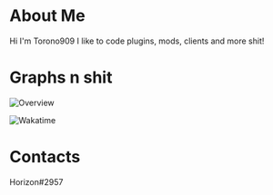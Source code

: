 # About Me
Hi I'm Torono909 I like to code plugins, mods, clients and more shit!

# Graphs n shit

![Overview](https://github-readme-stats.vercel.app/api?username=Torono909&count_private=true&title_color=CC88BB&text_color=885566&bg_color=20,F2FBFF,E6F8FF,FFE6EB,FFF2F5)

![Wakatime](https://github-readme-stats.vercel.app/api/wakatime?username=Torono909&title_color=CC88BB&text_color=885566&bg_color=20,F2FBFF,E6F8FF,FFE6EB,FFF2F5)


# Contacts

Horizon#2957
